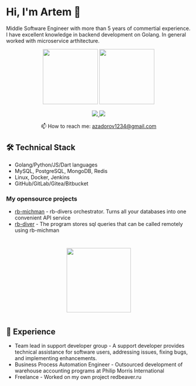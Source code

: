 # Hi, I'm Artem 👋
Middle Software Engineer with more than 5 years of commertial experience. I have excellent knowledge in backend development on Golang.
In general worked with microservice arthitecture. 

<p align='center'>
   <a href="https://github-readme-stats.vercel.app/api?username=imirjar&show_icons=true&count_private=true"><img
           height=150
           src="https://github-readme-stats.vercel.app/api?username=imirjar&show_icons=true&count_private=true"/></a>
   <a href="https://github.com/imirjar/github-readme-stats"><img height=150
                                                                  src="https://github-readme-stats.vercel.app/api/top-langs/?username=imirjar&layout=compact"/></a>
</p>

<p align='center'>
   <a href="https://www.linkedin.com/in/imirjar/">
       <img src="https://img.shields.io/badge/linkedin-%230077B5.svg?&style=for-the-badge&logo=linkedin&logoColor=white"/>
   </a>
   <a href="https://t.me/imirjar">
       <img src="https://img.shields.io/badge/Telegram-2CA5E0?style=for-the-badge&logo=telegram&logoColor=white"/>
   </a>
<p align='center'>
   📫 How to reach me: <a href='mailto:azadorov1234@gmail.com'>azadorov1234@gmail.com</a>
</p>


## 🛠 Technical Stack
*   Golang/Python/JS/Dart languages
*   MySQL, PostgreSQL, MongoDB, Redis
*   Linux, Docker, Jenkins
*   GitHub/GitLab/Gitea/Bitbucket

### My opensource projects

*   [rb-michman](https://github.com/imirjar/rb-michman) - rb-divers orchestrator. Turns all your databases into one convenient API service
*   [rb-diver](https://github.com/imirjar/rb-diver)  - The program stores sql queries that can be called remotely using rb-michman

<div align="center" style="margin: 40px 0">
   <a href="https://github.com/imirjar/github-profile-views-counter">
       <img width="175px" src="https://komarev.com/ghpvc/?username=imirjar&color=DE002D">
   </a>
</div>

## 👷 Experience
*   Team lead in support developer group - A support developer provides technical assistance for software users, addressing issues, fixing bugs, and implementing enhancements. 
*   Business Process Automation Engineer - Outsourced development of warehouse accounting programs at Philip Morris International
*   Freelance - Worked on my own project redbeaver.ru
